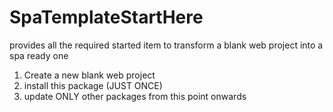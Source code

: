 ﻿# SpaTemplateStartHere

provides all the required started item to transform a blank web project into a spa ready one

1) Create a new blank web project
2) install this package (JUST ONCE)
3) update ONLY other packages from this point onwards